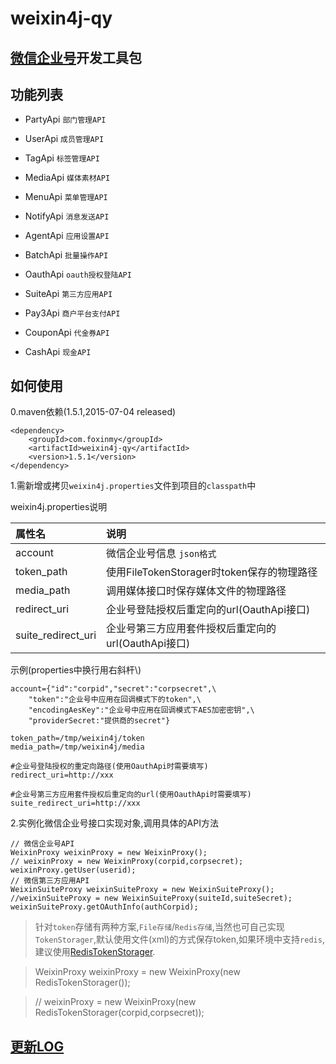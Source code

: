 weixin4j-qy
===========

[微信企业号](http://qydev.weixin.qq.com/wiki/index.php)开发工具包
---------------------------------------------------------------

功能列表
-------

  * PartyApi `部门管理API`
	
  * UserApi `成员管理API`
  
  * TagApi `标签管理API`
  
  * MediaApi `媒体素材API`
  
  * MenuApi `菜单管理API`
  
  * NotifyApi `消息发送API`
  
  * AgentApi `应用设置API`
  
  * BatchApi `批量操作API`
  
  * OauthApi `oauth授权登陆API`
  
  * SuiteApi `第三方应用API`
  
  * Pay3Api `商户平台支付API`
	
  * CouponApi `代金券API`
	
  * CashApi `现金API`

如何使用
--------
0.maven依赖(1.5.1,2015-07-04 released)

	<dependency>
	    <groupId>com.foxinmy</groupId>
	    <artifactId>weixin4j-qy</artifactId>
	    <version>1.5.1</version>
	</dependency>
1.需新增或拷贝`weixin4j.properties`文件到项目的`classpath`中

weixin4j.properties说明

| 属性名       |       说明      |
| :---------- | :-------------- |
| account     | 微信企业号信息 `json格式`  |
| token_path  | 使用FileTokenStorager时token保存的物理路径 |
| media_path  | 调用媒体接口时保存媒体文件的物理路径 |
| redirect_uri     | 企业号登陆授权后重定向的url(OauthApi接口) |
| suite_redirect_uri     | 企业号第三方应用套件授权后重定向的url(OauthApi接口) |

示例(properties中换行用右斜杆\\)

	account={"id":"corpid","secret":"corpsecret",\
		"token":"企业号中应用在回调模式下的token",\
		"encodingAesKey":"企业号中应用在回调模式下AES加密密钥",\
		"providerSecret:"提供商的secret"}
	
	token_path=/tmp/weixin4j/token
	media_path=/tmp/weixin4j/media
	
	#企业号登陆授权的重定向路径(使用OauthApi时需要填写)
	redirect_uri=http://xxx
	
	#企业号第三方应用套件授权后重定向的url(使用OauthApi时需要填写)
	suite_redirect_uri=http://xxx

2.实例化微信企业号接口实现对象,调用具体的API方法

	// 微信企业号API
    WeixinProxy weixinProxy = new WeixinProxy();
    // weixinProxy = new WeixinProxy(corpid,corpsecret);
    weixinProxy.getUser(userid);
    // 微信第三方应用API
    WeixinSuiteProxy weixinSuiteProxy = new WeixinSuiteProxy();
    //weixinSuiteProxy = new WeixinSuiteProxy(suiteId,suiteSecret);
    weixinSuiteProxy.getOAuthInfo(authCorpid);

> 针对`token`存储有两种方案,`File存储`/`Redis存储`,当然也可自己实现`TokenStorager`,默认使用文件(xml)的方式保存token,如果环境中支持`redis`,建议使用[RedisTokenStorager](https://github.com/foxinmy/weixin4j/wiki/%E7%94%A8redis%E4%BF%9D%E5%AD%98token).

>   WeixinProxy weixinProxy = new WeixinProxy(new RedisTokenStorager());

>   // weixinProxy = new WeixinProxy(new RedisTokenStorager(corpid,corpsecret));

[更新LOG](./CHANGE.md)
----------------------